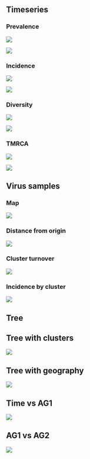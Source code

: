 ## Timeseries

### Prevalence

![](prevalence.png)

![](prevalenceSpatial.png)

### Incidence

![](incidence.png)

![](incidenceSpatial.png)

### Diversity

![](diversity.png)

![](diversitySpatial.png)

### TMRCA

![](tmrca.png)

![](tmrcaSpatial.png)

## Virus samples

### Map

![](mapClusters.png)

### Distance from origin

![](virusYearDistance.png)

### Cluster turnover

![](clusterTurnover.png)

### Incidence by cluster

![](incidenceClustersSpatial.png)

## Tree

## Tree with clusters

![](treeClusters.png)

## Tree with geography

![](treeSpatial.png)

## Time vs AG1

![](treeYearAG1Clusters.png)

## AG1 vs AG2

![](treeAG1AG2Clusters.png)
